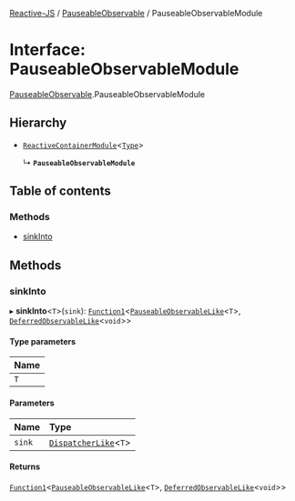 [Reactive-JS](../README.md) / [PauseableObservable](../modules/PauseableObservable.md) / PauseableObservableModule

# Interface: PauseableObservableModule

[PauseableObservable](../modules/PauseableObservable.md).PauseableObservableModule

## Hierarchy

- [`ReactiveContainerModule`](types.ReactiveContainerModule.md)<[`Type`](../modules/PauseableObservable.md#type)\>

  ↳ **`PauseableObservableModule`**

## Table of contents

### Methods

- [sinkInto](PauseableObservable.PauseableObservableModule.md#sinkinto)

## Methods

### sinkInto

▸ **sinkInto**<`T`\>(`sink`): [`Function1`](../modules/functions.md#function1)<[`PauseableObservableLike`](types.PauseableObservableLike.md)<`T`\>, [`DeferredObservableLike`](types.DeferredObservableLike.md)<`void`\>\>

#### Type parameters

| Name |
| :------ |
| `T` |

#### Parameters

| Name | Type |
| :------ | :------ |
| `sink` | [`DispatcherLike`](types.DispatcherLike.md)<`T`\> |

#### Returns

[`Function1`](../modules/functions.md#function1)<[`PauseableObservableLike`](types.PauseableObservableLike.md)<`T`\>, [`DeferredObservableLike`](types.DeferredObservableLike.md)<`void`\>\>
